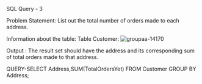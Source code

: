 SQL Query - 3

Problem Statement:
List out the total number of orders made to each address.

Information about the table:
Table Customer: 
![groupaa-14170](https://user-images.githubusercontent.com/97792024/185558470-e126f45b-bd06-4141-a2f9-f8304a3ee54d.png)

Output :
The result set should have the address and its corresponding sum of total orders made to that address.

QUERY-SELECT Address,SUM(TotalOrdersYet) FROM Customer GROUP BY Address;
